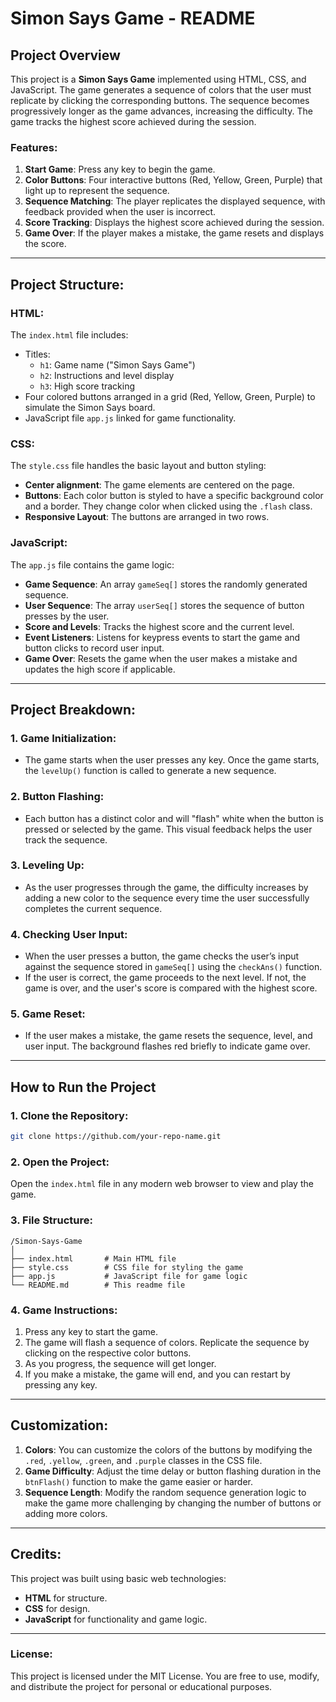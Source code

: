 # Simon Says Game - README

## Project Overview

This project is a **Simon Says Game** implemented using HTML, CSS, and JavaScript. The game generates a sequence of colors that the user must replicate by clicking the corresponding buttons. The sequence becomes progressively longer as the game advances, increasing the difficulty. The game tracks the highest score achieved during the session.

### Features:
1. **Start Game**: Press any key to begin the game.
2. **Color Buttons**: Four interactive buttons (Red, Yellow, Green, Purple) that light up to represent the sequence.
3. **Sequence Matching**: The player replicates the displayed sequence, with feedback provided when the user is incorrect.
4. **Score Tracking**: Displays the highest score achieved during the session.
5. **Game Over**: If the player makes a mistake, the game resets and displays the score.

---

## Project Structure:

### HTML:
The `index.html` file includes:
- Titles: 
  - `h1`: Game name ("Simon Says Game")
  - `h2`: Instructions and level display
  - `h3`: High score tracking
- Four colored buttons arranged in a grid (Red, Yellow, Green, Purple) to simulate the Simon Says board.
- JavaScript file `app.js` linked for game functionality.

### CSS:
The `style.css` file handles the basic layout and button styling:
- **Center alignment**: The game elements are centered on the page.
- **Buttons**: Each color button is styled to have a specific background color and a border. They change color when clicked using the `.flash` class.
- **Responsive Layout**: The buttons are arranged in two rows.

### JavaScript:
The `app.js` file contains the game logic:
- **Game Sequence**: An array `gameSeq[]` stores the randomly generated sequence.
- **User Sequence**: The array `userSeq[]` stores the sequence of button presses by the user.
- **Score and Levels**: Tracks the highest score and the current level.
- **Event Listeners**: Listens for keypress events to start the game and button clicks to record user input.
- **Game Over**: Resets the game when the user makes a mistake and updates the high score if applicable.

---

## Project Breakdown:

### 1. **Game Initialization**:
- The game starts when the user presses any key. Once the game starts, the `levelUp()` function is called to generate a new sequence.

### 2. **Button Flashing**:
- Each button has a distinct color and will "flash" white when the button is pressed or selected by the game. This visual feedback helps the user track the sequence.

### 3. **Leveling Up**:
- As the user progresses through the game, the difficulty increases by adding a new color to the sequence every time the user successfully completes the current sequence.

### 4. **Checking User Input**:
- When the user presses a button, the game checks the user’s input against the sequence stored in `gameSeq[]` using the `checkAns()` function.
- If the user is correct, the game proceeds to the next level. If not, the game is over, and the user's score is compared with the highest score.

### 5. **Game Reset**:
- If the user makes a mistake, the game resets the sequence, level, and user input. The background flashes red briefly to indicate game over.

---

## How to Run the Project

### 1. Clone the Repository:
```bash
git clone https://github.com/your-repo-name.git
```

### 2. Open the Project:
Open the `index.html` file in any modern web browser to view and play the game.

### 3. File Structure:

```
/Simon-Says-Game
│
├── index.html       # Main HTML file
├── style.css        # CSS file for styling the game
├── app.js           # JavaScript file for game logic
└── README.md        # This readme file
```

### 4. Game Instructions:
1. Press any key to start the game.
2. The game will flash a sequence of colors. Replicate the sequence by clicking on the respective color buttons.
3. As you progress, the sequence will get longer.
4. If you make a mistake, the game will end, and you can restart by pressing any key.

---

## Customization:

1. **Colors**: You can customize the colors of the buttons by modifying the `.red`, `.yellow`, `.green`, and `.purple` classes in the CSS file.
2. **Game Difficulty**: Adjust the time delay or button flashing duration in the `btnFlash()` function to make the game easier or harder.
3. **Sequence Length**: Modify the random sequence generation logic to make the game more challenging by changing the number of buttons or adding more colors.

---

## Credits:
This project was built using basic web technologies: 
- **HTML** for structure.
- **CSS** for design.
- **JavaScript** for functionality and game logic.

---

### License:

This project is licensed under the MIT License. You are free to use, modify, and distribute the project for personal or educational purposes.
